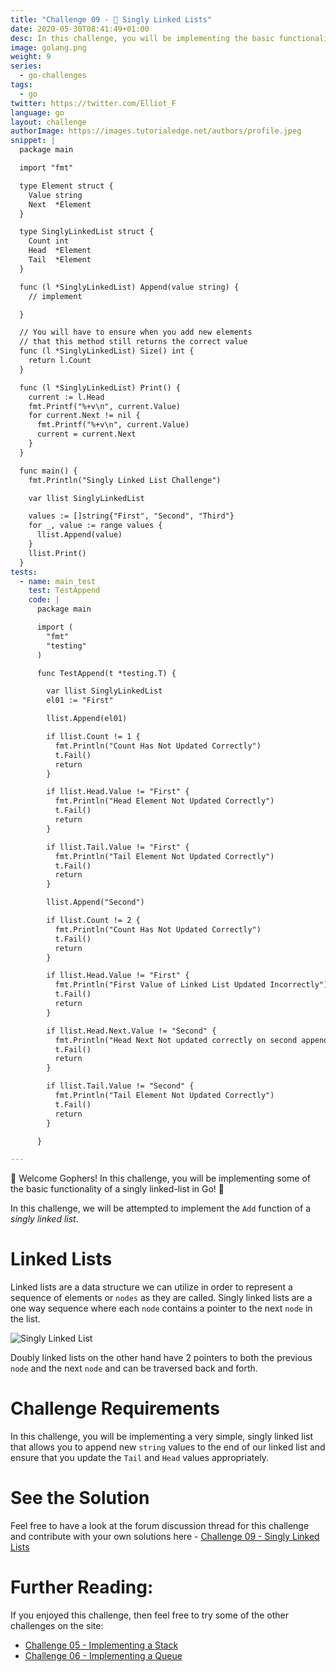 ```yaml
---
title: "Challenge 09 - 🔗 Singly Linked Lists"
date: 2020-05-30T08:41:49+01:00
desc: In this challenge, you will be implementing the basic functionality of a singly linked list in Go!
image: golang.png
weight: 9
series:
  - go-challenges
tags:
  - go
twitter: https://twitter.com/Elliot_F
language: go
layout: challenge
authorImage: https://images.tutorialedge.net/authors/profile.jpeg
snippet: |
  package main

  import "fmt"

  type Element struct {
    Value string
    Next  *Element
  }

  type SinglyLinkedList struct {
    Count int
    Head  *Element
    Tail  *Element
  }

  func (l *SinglyLinkedList) Append(value string) {
    // implement

  }

  // You will have to ensure when you add new elements
  // that this method still returns the correct value
  func (l *SinglyLinkedList) Size() int {
    return l.Count
  }

  func (l *SinglyLinkedList) Print() {
    current := l.Head
    fmt.Printf("%+v\n", current.Value)
    for current.Next != nil {
      fmt.Printf("%+v\n", current.Value)
      current = current.Next
    }
  }

  func main() {
    fmt.Println("Singly Linked List Challenge")

    var llist SinglyLinkedList

    values := []string{"First", "Second", "Third"}
    for _, value := range values {
      llist.Append(value)
    }
    llist.Print()
  }
tests:
  - name: main_test
    test: TestAppend
    code: |
      package main

      import (
        "fmt"
        "testing"
      )

      func TestAppend(t *testing.T) {

        var llist SinglyLinkedList
        el01 := "First"

        llist.Append(el01)

        if llist.Count != 1 {
          fmt.Println("Count Has Not Updated Correctly")
          t.Fail()
          return
        }

        if llist.Head.Value != "First" {
          fmt.Println("Head Element Not Updated Correctly")
          t.Fail()
          return
        }

        if llist.Tail.Value != "First" {
          fmt.Println("Tail Element Not Updated Correctly")
          t.Fail()
          return
        }

        llist.Append("Second")

        if llist.Count != 2 {
          fmt.Println("Count Has Not Updated Correctly")
          t.Fail()
          return
        }

        if llist.Head.Value != "First" {
          fmt.Println("First Value of Linked List Updated Incorrectly")
          t.Fail()
          return
        }

        if llist.Head.Next.Value != "Second" {
          fmt.Println("Head Next Not updated correctly on second append")
          t.Fail()
          return
        }

        if llist.Tail.Value != "Second" {
          fmt.Println("Tail Element Not Updated Correctly")
          t.Fail()
          return
        }

      }

---
```


👋 Welcome Gophers! In this challenge, you will be implementing some of the basic functionality of a singly linked-list in Go! 💪

In this challenge, we will be attempted to implement the `Add` function of a *singly linked list*.

# Linked Lists

Linked lists are a data structure we can utilize in order to represent a sequence of elements or `nodes` as they are called. Singly linked lists are a one way sequence where each `node` contains a pointer to the next `node` in the list. 

![Singly Linked List](https://images.tutorialedge.net/challenges/singly-linked-list-03.svg)

Doubly linked lists on the other hand have 2 pointers to both the previous `node` and the next `node` and can be traversed back and forth.

# Challenge Requirements

In this challenge, you will be implementing a very simple, singly linked list that allows you to append new `string` values to the end of our linked list and ensure that you update the `Tail` and `Head` values appropriately. 

<Quiz question="What is the time complexity of the most optimal solution for the Append method?" answer="O(k)" correct="B" A="O(k^2)" B="O(k)" C="O(1)" />

# See the Solution

Feel free to have a look at the forum discussion thread for this challenge and contribute with your own solutions here - [Challenge 09 - Singly Linked Lists](https://discuss.tutorialedge.net/t/challenge-09-singly-linked-list/28/2) 

# Further Reading:

If you enjoyed this challenge, then feel free to try some of the other challenges on the site:

* [Challenge 05 - Implementing a Stack](/challenges/go/implementing-a-stack/)
* [Challenge 06 - Implementing a Queue](/challenges/go/implementing-a-queue/)